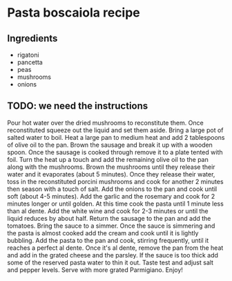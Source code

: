 # Pasta boscaiola recipe


## Ingredients

- rigatoni
- pancetta
- peas
- mushrooms
- onions


## TODO: we need the instructions
Pour hot water over the dried mushrooms to reconstitute them. Once reconstituted squeeze out the liquid and set them aside.
Bring a large pot of salted water to boil.
Heat a large pan to medium heat and add 2 tablespoons of olive oil to the pan. Brown the sausage and break it up with a wooden spoon. Once the sausage is cooked through remove it to a plate tented with foil.
Turn the heat up a touch and add the remaining olive oil to the pan along with the mushrooms. Brown the mushrooms until they release their water and it evaporates (about 5 minutes). Once they release their water, toss in the reconstituted porcini mushrooms and cook for another 2 minutes then season with a touch of salt.
Add the onions to the pan and cook until soft (about 4-5 minutes). Add the garlic and the rosemary and cook for 2 minutes longer or until golden.
At this time cook the pasta until 1 minute less than al dente.
Add the white wine and cook for 2-3 minutes or until the liquid reduces by about half. Return the sausage to the pan and add the tomatoes. Bring the sauce to a simmer.
Once the sauce is simmering and the pasta is almost cooked add the cream and cook until it is lightly bubbling.
Add the pasta to the pan and cook, stirring frequently, until it reaches a perfect al dente. Once it's al dente, remove the pan from the heat and add in the grated cheese and the parsley. If the sauce is too thick add some of the reserved pasta water to thin it out. Taste test and adjust salt and pepper levels. Serve with more grated Parmigiano. Enjoy!
